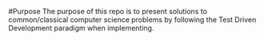 #Purpose
The purpose of this repo is to present solutions to common/classical computer science problems by following the Test Driven Development paradigm when implementing.
